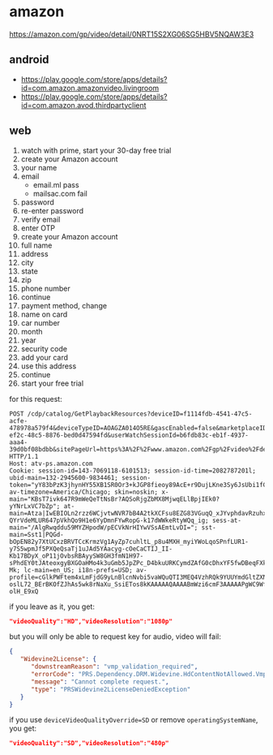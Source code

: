 # amazon

https://amazon.com/gp/video/detail/0NRT15S2XG06SG5HBV5NQAW3E3

## android

- https://play.google.com/store/apps/details?id=com.amazon.amazonvideo.livingroom
- https://play.google.com/store/apps/details?id=com.amazon.avod.thirdpartyclient

## web

1. watch with prime, start your 30-day free trial
2. create your Amazon account
3. your name
4. email
   - email.ml pass
   - mailsac.com fail
5. password
6. re-enter password
7. verify email
8. enter OTP
9. create your Amazon account
10. full name
11. address
12. city
13. state
14. zip
15. phone number
16. continue
17. payment method, change
18. name on card
19. car number
20. month
21. year
22. security code
23. add your card
24. use this address
25. continue
26. start your free trial

for this request:

~~~
POST /cdp/catalog/GetPlaybackResources?deviceID=f1114fdb-4541-47c5-acfe-478978a579f4&deviceTypeID=AOAGZA014O5RE&gascEnabled=false&marketplaceID=ATVPDKIKX0DER&uxLocale=en_US&firmware=1&playerType=xp&operatingSystemName=Windows&operatingSystemVersion=10.0&deviceApplicationName=Firefox64&asin=B0CV72X1BL&consumptionType=Streaming&desiredResources=PlaybackUrls%2CCuepointPlaylist&resourceUsage=ImmediateConsumption&videoMaterialType=Feature&clientId=f22dbddb-ef2c-48c5-8876-bed0d47594fd&userWatchSessionId=b6fdb83c-eb1f-4937-aaa4-39d0bf08bdbb&sitePageUrl=https%3A%2F%2Fwww.amazon.com%2Fgp%2Fvideo%2Fdetail%2F0NRT15S2XG06SG5HBV5NQAW3E3%3Fref_%3Dnav_custrec_signin%26returnFromLogin%3D1&displayWidth=1920&displayHeight=1080&supportsVariableAspectRatio=true&supportsEmbeddedTimedTextForVod=false&deviceProtocolOverride=Https&vodStreamSupportOverride=Auxiliary&deviceStreamingTechnologyOverride=DASH&deviceDrmOverride=CENC&deviceAdInsertionTypeOverride=SSAI&deviceHdrFormatsOverride=None&deviceVideoCodecOverride=H264&deviceVideoQualityOverride=HD&deviceBitrateAdaptationsOverride=CVBR%2CCBR&supportsEmbeddedTrickplayForVod=false&audioTrackId=all&languageFeature=MLFv2&liveManifestType=patternTemplate%2Caccumulating%2Clive&supportedDRMKeyScheme=DUAL_KEY&supportsEmbeddedTrickplay=true&daiSupportsEmbeddedTrickplay=true&daiLiveManifestType=patternTemplate%2Caccumulating%2Clive&ssaiSegmentInfoSupport=Base&ssaiStitchType=MultiPeriod&gdprEnabled=false&playerAttributes=%7B%22middlewareName%22%3A%22Firefox64%22%2C%22middlewareVersion%22%3A%22111.0%22%2C%22nativeApplicationName%22%3A%22Firefox64%22%2C%22nativeApplicationVersion%22%3A%22111.0%22%2C%22supportedAudioCodecs%22%3A%22AAC%22%2C%22frameRate%22%3A%22HFR%22%2C%22H264.codecLevel%22%3A%224.2%22%2C%22H265.codecLevel%22%3A%220.0%22%2C%22AV1.codecLevel%22%3A%220.0%22%7D HTTP/1.1
Host: atv-ps.amazon.com
Cookie: session-id=143-7069118-6101513; session-id-time=2082787201l; ubid-main=132-2945600-9834461; session-token="yY83bPzK3jhynHY55XB1SR0Or3+kJGP8fieoy89AcE+r9DujLKne3Sy6JsUbi1fCIJoW1sfStd8hZf94dw8WgIgvmE4GuGlSrv9BPFm7xGBl5A4j43zAe+yW+iXUlG8zD25MZ+bIiFi9BOWO3056kWAtEeFa0L6WCpjaajYifbXEI44BxE8yLg4qfmV4imqvn0fEHnG72L9Us711juIBML5bGzcM9AufxtvnZ9ya/4uiXR9tuK5X/nX5Cb/AjE10+GDCDpeTLY2sWMjhGBSpDohseJVVk9J6Ynfq3PyA8NMbfTMuEyZ874JWGvMFOCEVocqOmLhTuLy/2fAsaiB4lm7kY1UEeOL63tjzSCwjubyK8SO5F+qXRg=="; av-timezone=America/Chicago; skin=noskin; x-main="KBsT7ivk647R9mWeQeTtNsBr?AQSoRjgZbMX8MjwqELlBpjIEk0?yYNrLxVC7bZp"; at-main=Atza|IwEBIOLn2rzz6WCjvtwNVR7bB4A2tkXCFsu8EZG83VGuqQ_xJYvphdavRzuhxscV3dR4Jq9F2BoGHQlUv9ccXisCn9RcArGQMRwz65gYPtX4sviCAb60lAtELtfX5v0TiR4Pec6NQw2bHvjlrb_ZVLMoAtl0X1CbAi59hXBqewh0GUbkwqnFkpptYoA-QYrVdeMLUR647pVkhQo9H1e6YyDmnFYwRopG-k17dWWkeRtyWQq_ig; sess-at-main="/AlgRwqddu59MYZHpodW/pECVkNrHIYwVSsAEmtLvDI="; sst-main=Sst1|PQGd-bOpEN82y7XtUCxzBRVTCcKrmzVg1AyZp7cuhltL_p8u4MXH_myiYWoLqoSPnfLUR1-y7S5wpmJf5PXQeQsaTj1uJAd5YAacyg-cOeCaCTIJ_II-Kb17BDyX_oP11jOvbsRBAyySW8GH3fmN1H97-sPhdEY0tJAteoxgyBXGOaHMo4k3uGmb5JpZPc_D4bkuURKCymdZAfG0cDhxYF5fwDBeqFXkvvpcsoz6NIc008VHFPDZlWKFZRRMmSs_FQhLW3WhlfBplf_PRkjgcou21NoPv0M4gUUBOr6hMNoc-Mk; lc-main=en_US; i18n-prefs=USD; av-profile=cGlkPWFtem4xLmFjdG9yLnBlcnNvbi5vaWQuQTI3MEQ4VzhRQk9YUUYmdGltZXN0YW1wPTE3MTcyNTQzMzAwMjMmdmVyc2lvbj12MQ.g7gI-oslL72_BErBKOfZJhAs5wk8rNaXu_SsiETos8kKAAAAAQAAAABmWzi6cmF3AAAAAPgWC9WfHH8iB-olH_E9xQ
~~~

if you leave as it, you get:

~~~json
"videoQuality":"HD","videoResolution":"1080p"
~~~

but you will only be able to request key for audio, video will fail:

~~~json
{
   "Widevine2License": {
      "downstreamReason": "vmp_validation_required",
      "errorCode": "PRS.Dependency.DRM.Widevine.HdContentNotAllowed.VmpValidationRequired",
      "message": "Cannot complete request.",
      "type": "PRSWidevine2LicenseDeniedException"
   }
}
~~~

if you use `deviceVideoQualityOverride=SD` or remove `operatingSystemName`, you
get:

~~~json
"videoQuality":"SD","videoResolution":"480p"
~~~
